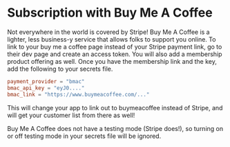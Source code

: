 # Subscription with Buy Me A Coffee

Not everywhere in the world is covered by Stripe! Buy Me A Coffee is a lighter, less business-y service that allows folks to support you online. To link to your buy me a coffee page instead of your Stripe payment link, go to their dev page and create an access token. You will also add a membership product offering as well. Once you have the membership link and the key, add the following to your secrets file.

```toml
payment_provider = "bmac"
bmac_api_key = "eyJ0...."
bmac_link = "https://www.buymeacoffee.com/..."
```

This will change your app to link out to buymeacoffee instead of Stripe, and will get your customer list from there as well!

Buy Me A Coffee does not have a testing mode (Stripe does!), so turning on or off testing mode in your secrets file will be ignored.

<p>&nbsp;</p>